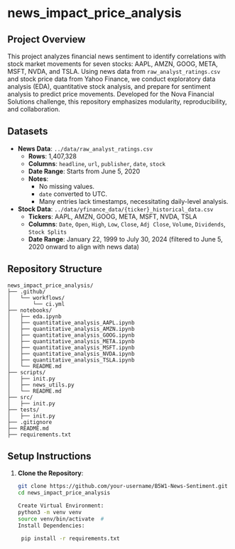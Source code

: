 # news_impact_price_analysis

## Project Overview
This project analyzes financial news sentiment to identify correlations with stock market movements for seven stocks: AAPL, AMZN, GOOG, META, MSFT, NVDA, and TSLA. Using news data from `raw_analyst_ratings.csv` and stock price data from Yahoo Finance, we conduct exploratory data analysis (EDA), quantitative stock analysis, and prepare for sentiment analysis to predict price movements. Developed for the Nova Financial Solutions challenge, this repository emphasizes modularity, reproducibility, and collaboration.

## Datasets
- **News Data**: `../data/raw_analyst_ratings.csv`
  - **Rows**: 1,407,328
  - **Columns**: `headline`, `url`, `publisher`, `date`, `stock`
  - **Date Range**: Starts from June 5, 2020
  - **Notes**: 
    - No missing values.
    - `date` converted to UTC.
    - Many entries lack timestamps, necessitating daily-level analysis.
- **Stock Data**: `../data/yfinance_data/{ticker}_historical_data.csv`
  - **Tickers**: AAPL, AMZN, GOOG, META, MSFT, NVDA, TSLA
  - **Columns**: `Date`, `Open`, `High`, `Low`, `Close`, `Adj Close`, `Volume`, `Dividends`, `Stock Splits`
  - **Date Range**: January 22, 1999 to July 30, 2024 (filtered to June 5, 2020 onward to align with news data)

## Repository Structure
```
news_impact_price_analysis/
├── .github/
│   └── workflows/
│       └── ci.yml
├── notebooks/
│   ├── eda.ipynb
│   ├── quantitative_analysis_AAPL.ipynb
│   ├── quantitative_analysis_AMZN.ipynb
│   ├── quantitative_analysis_GOOG.ipynb
│   ├── quantitative_analysis_META.ipynb
│   ├── quantitative_analysis_MSFT.ipynb
│   ├── quantitative_analysis_NVDA.ipynb
│   ├── quantitative_analysis_TSLA.ipynb
│   └── README.md
├── scripts/
│   ├── init.py
│   ├── news_utils.py
│   └── README.md
├── src/
│   ├── init.py
├── tests/
│   ├── init.py
├── .gitignore
├── README.md
├── requirements.txt
```


## Setup Instructions
1. **Clone the Repository**:
   ```bash
   git clone https://github.com/your-username/B5W1-News-Sentiment.git
   cd news_impact_price_analysis

   Create Virtual Environment:
   python3 -m venv venv
   source venv/bin/activate  #
   Install Dependencies:

	pip install -r requirements.txt
